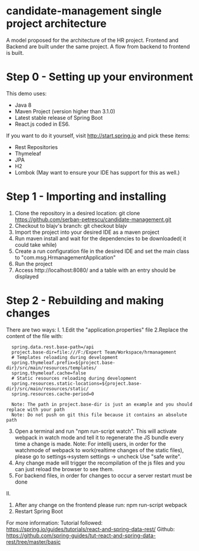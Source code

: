 # candidate-management single project architecture 
A model proposed for the architecture of the HR project. Frontend and Backend are built under the same project. A flow from backend to frontend is built.

# Step 0 - Setting up your environment
This demo uses:
  - Java 8
  - Maven Project (version higher than 3.1.0)
  - Latest stable release of Spring Boot
  - React.js coded in ES6. 

If you want to do it yourself, visit http://start.spring.io and pick these items:
- Rest Repositories
- Thymeleaf
- JPA
- H2
- Lombok (May want to ensure your IDE has support for this as well.)

# Step 1 - Importing and installing
1. Clone the repository in a desired location: git clone https://github.com/serban-petrescu/candidate-management.git
2. Checkout to blajv's branch: git checkout blajv
3. Import the project into your desired IDE as a maven project
4. Run maven install and wait for the dependencies to be downloaded( it could take while)
5. Create a run configuration file in the desired IDE and set the main class to "com.msg.HrmanagementApplication"
6. Run the project
7. Access http://localhost:8080/ and a table with an entry should be displayed

# Step 2 - Rebuilding and making changes
There are two ways:
 I. 
  1.Edit the "application.properties" file
  2.Replace the content of the file with:
  
      spring.data.rest.base-path=/api
      project.base-dir=file:///F:/Expert Team/Workspace/hrmanagement
      # Templates reloading during development
      spring.thymeleaf.prefix=${project.base-dir}/src/main/resources/templates/
      spring.thymeleaf.cache=false
      # Static resources reloading during development
      spring.resources.static-locations=${project.base-dir}/src/main/resources/static/
      spring.resources.cache-period=0

      Note: The path in project.base-dir is just an example and you should replace with your path
      Note: Do not push on git this file because it contains an absolute path
  3. Open a terminal and run "npm run-script watch".
      This will activate webpack in watch mode and tell it to regenerate the JS bundle every time a change is made.
      Note: For intellij users, in order for the watchmode of webpack to work(realtime changes of the static files), please go         to settings->system settings -> uncheck Use "safe write".
  4. Any change made will trigger the recompilation of the js files and you can just reload the browser to see them.
  5. For backend files, in order for changes to occur a server restart must be done
  
 II.
  1. After any change on the frontend please run:
     npm run-script webpack
  2. Restart Spring Boot
   
For more information:
Tutorial followed: https://spring.io/guides/tutorials/react-and-spring-data-rest/
Github: https://github.com/spring-guides/tut-react-and-spring-data-rest/tree/master/basic

